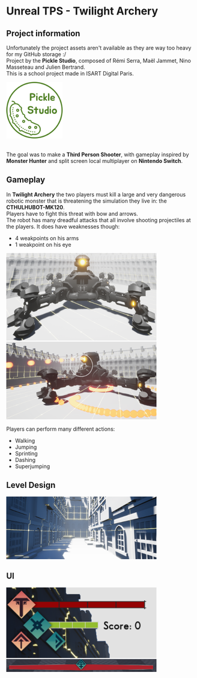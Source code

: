# **Unreal TPS - Twilight Archery**

## **Project information**

Unfortunately the project assets aren't available as they are way too heavy for my GitHub storage :/ <br>
Project by the **Pickle Studio**, composed of Rémi Serra, Maël Jammet, Nino Masseteau and Julien Bertrand. <br>
This is a school project made in ISART Digital Paris. <br>

<img src="./ReadmeResources/PickleStudio.png" style="width:150px;"> 
<br><br>

The goal was to make a **Third Person Shooter**, with gameplay inspired by **Monster Hunter** and split screen local multiplayer on **Nintendo Switch**.
<br>

## **Gameplay**
In **Twilight Archery** the two players must kill a large and very dangerous robotic monster that is threatening the simulation they live in: the **CTHULHUBOT-MK120**. <br>
Players have to fight this threat with bow and arrows.<br>
The robot has many dreadful attacks that all involve shooting projectiles at the players. It does have weaknesses though:
- 4 weakpoints on his arms
- 1 weakpoint on his eye

<img src="./ReadmeResources/Boss.png" style="width:400px;"> <br>
<img src="./ReadmeResources/BossAttacking.png" style="width:400px;">

Players can perform many different actions:
- Walking
- Jumping
- Sprinting
- Dashing
- Superjumping

## **Level Design**

<img src="./ReadmeResources/Style.png" style="width:400px;">

## **UI**

<img src="./ReadmeResources/Hud.png" style="width:400px;"> <br>
<img src="./ReadmeResources/boss_life.png" style="width:400px;">
